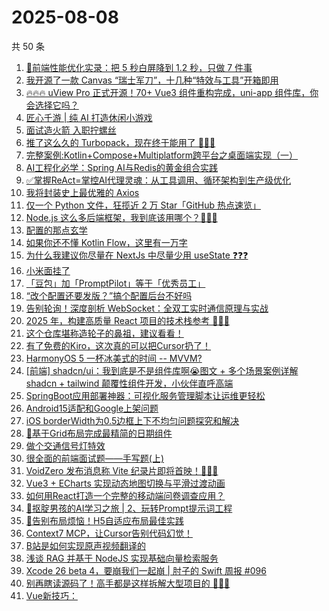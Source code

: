 # 2025-08-08

共 50 条

<!-- BEGIN JUEJIN -->
<!-- 最后更新时间 2025-08-08 06:10:12 +0800 -->
1. [🚀前端性能优化实录：把 5 秒白屏降到 1.2 秒，只做 7 件事](https://juejin.cn/post/7534568184419057691)
1. [我开源了一款 Canvas “瑞士军刀”，十几种“特效与工具”开箱即用](https://juejin.cn/post/7534114816282689574)
1. [🔥🔥🔥 uView Pro 正式开源！70+ Vue3 组件重构完成，uni-app 组件库，你会选择它吗？](https://juejin.cn/post/7535278874193821730)
1. [匠心千游 | 纯 AI 打造休闲小游戏](https://juejin.cn/post/7534578384338042914)
1. [面试造火箭 入职拧螺丝](https://juejin.cn/post/7534367912389115943)
1. [推了这么久的 Turbopack，现在终于能用了 🤔🤔🤔](https://juejin.cn/post/7534284083800047657)
1. [完整案例:Kotlin+Compose+Multiplatform跨平台之桌面端实现（一）](https://juejin.cn/post/7534386099231572006)
1. [AI工程化必学：Spring AI与Redis的黄金组合实践](https://juejin.cn/post/7535343297478279202)
1. [✅掌握ReAct=掌控AI代理灵魂：从工具调用、循环架构到生产级优化](https://juejin.cn/post/7535299758829715490)
1. [我将封装史上最优雅的 Axios ](https://juejin.cn/post/7535117170248040483)
1. [仅一个 Python 文件，狂揽近 2 万 Star「GitHub 热点速览」](https://juejin.cn/post/7534879121092935719)
1. [Node.js 这么多后端框架，我到底该用哪个？🫠🫠🫠](https://juejin.cn/post/7534892673108885558)
1. [配置的那点玄学](https://juejin.cn/post/7534727257336905782)
1. [如果你还不懂 Kotlin Flow，这里有一万字](https://juejin.cn/post/7534162607893594164)
1. [为什么我建议你尽量在 NextJs 中尽量少用 useState ❓❓❓](https://juejin.cn/post/7533807870187372583)
1. [小米面挂了](https://juejin.cn/post/7535329352939520010)
1. [「豆包」加「PromptPilot」等于「优秀员工」](https://juejin.cn/post/7534879121132322857)
1. [“改个配置还要发版？”搞个配置后台不好吗](https://juejin.cn/post/7534632857504989238)
1. [告别轮询！深度剖析 WebSocket：全双工实时通信原理与实战](https://juejin.cn/post/7534632857505333302)
1. [2025 年，构建高质量 React 项目的技术栈参考 🤔🤔🤔](https://juejin.cn/post/7534879121131356201)
1. [这个仓库堪称造轮子的鼻祖，建议看看！](https://juejin.cn/post/7535292253813293119)
1. [有了免费的Kiro，这次真的可以把Cursor扔了！](https://juejin.cn/post/7534628703218729002)
1. [HarmonyOS 5 一杯冰美式的时间 -- MVVM?](https://juejin.cn/post/7534613534082056202)
1. [[前端] shadcn/ui：我到底是不是组件库啊😭图文 + 多个场景案例详解 shadcn + tailwind 颠覆性组件开发，小伙伴直呼高端](https://juejin.cn/post/7534717654966386739)
1. [SpringBoot应用部署神器：可视化服务管理脚本让运维更轻松](https://juejin.cn/post/7534549645356924969)
1. [Android15适配和Google上架问题](https://juejin.cn/post/7534573523639779338)
1. [iOS borderWidth为0.5边框上下不均匀问题探究和解决](https://juejin.cn/post/7534671606074114063)
1. [📆基于Grid布局完成最精简的日期组件](https://juejin.cn/post/7534628716905447464)
1. [做个交通信号灯特效](https://juejin.cn/post/7534386099230670886)
1. [很全面的前端面试题——手写题(上)](https://juejin.cn/post/7535313355825905690)
1. [VoidZero 发布消息称 Vite 纪录片即将首映！🎉🎉🎉](https://juejin.cn/post/7535019538657181737)
1. [Vue3 + ECharts 实现动态地图切换与平滑过渡动画](https://juejin.cn/post/7535005018258079770)
1. [如何用React打造一个完整的移动端问卷调查应用？](https://juejin.cn/post/7534549345276477482)
1. [👦抠腚男孩的AI学习之旅 | 2、玩转Prompt提示词工程](https://juejin.cn/post/7533892389779652654)
1. [🚀告别布局烦恼！H5自适应布局最佳实践](https://juejin.cn/post/7534008709216157723)
1. [Context7 MCP，让Cursor告别代码幻觉！](https://juejin.cn/post/7534879121132208169)
1. [B站是如何实现原声视频翻译的](https://juejin.cn/post/7534568184420057115)
1. [浅谈 RAG 并基于 NodeJS 实现基础向量检索服务](https://juejin.cn/post/7534918138505953314)
1. [Xcode 26 beta 4，要崩我们一起崩 | 肘子的 Swift 周报 #096](https://juejin.cn/post/7534573523639844874)
1. [别再瞎读源码了！高手都是这样拆解大型项目的 🤭🤭🤭](https://juejin.cn/post/7535473229206896680)
1. [Vue新技巧：<style>标签里的 CSS 也能响应式！](https://juejin.cn/post/7535277686313025574)
1. [发布订阅模式 vs 观察者模式：它们真的是一回事吗？](https://juejin.cn/post/7534969549494698026)
1. [【译】六个开发高手使用的 css 动画秘诀](https://juejin.cn/post/7534549645356318761)
1. [🔥Vue 3 组件开发中的"双脚本"困境](https://juejin.cn/post/7534903589255200794)
1. [Spring AI 进阶之路01：三步将 AI 整合进 Spring Boot](https://juejin.cn/post/7534544385741586495)
1. [HTML&CSS：超丝滑抛物线飞入购物车效果](https://juejin.cn/post/7534184729320308771)
1. [深度剖析 tree shaking：主流打包工具的实现对比](https://juejin.cn/post/7535005018259046426)
1. [打造自己的前端监控---前端接口监控](https://juejin.cn/post/7534879121093279783)
1. [设置区：让产品经理‘点到手软’的秘密武器！](https://juejin.cn/post/7534549345276690474)
1. [Java玩转Redis+Lua脚本：一篇让你从小白到高手的实战入门指南](https://juejin.cn/post/7534337449905799202)
<!-- END JUEJIN -->